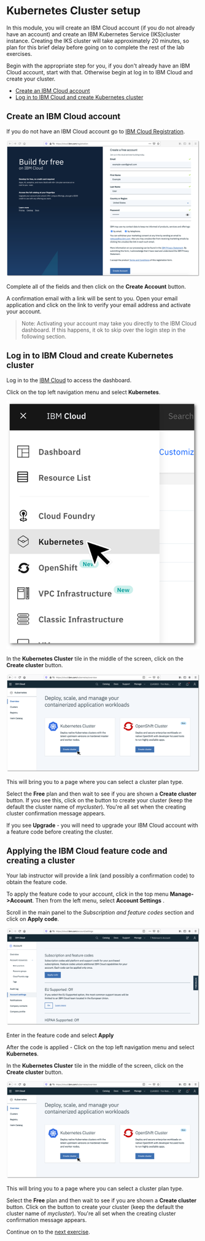 # Kubernetes Cluster setup

In this module, you will create an IBM Cloud account (if you do not already have an account) and create an IBM Kubernetes Service (IKS)cluster instance. Creating the IKS cluster will take approximately 20 minutes, so plan for this brief delay before going on to complete the rest of the lab exercises.

Begin with the appropriate step for you, if you don't already have an IBM Cloud account, start with that. Otherwise begin at log in to IBM Cloud and create your cluster.

* [Create an IBM Cloud account](#create-an-ibm-cloud-account)
* [Log in to IBM Cloud and create Kubernetes cluster](#log-in-to-ibm-cloud-and-create-kubernetes-cluster)

## Create an IBM Cloud account

If you do not have an IBM Cloud account go to [IBM Cloud Registration](https://cloud.ibm.com/registration).

![IBM Cloud Registration](../.gitbook/assets/cloud-registration.png)

Complete all of the fields and then click on the **Create Account** button.

A confirmation email with a link will be sent to you. Open your email application and click on the link to verify your email address and activate your account.

> Note: Activating your account may take you directly to the IBM Cloud dashboard. If this happens, it ok to skip over the login step in the following section.

## Log in to IBM Cloud and create Kubernetes cluster

Log in to the [IBM Cloud](https://cloud.ibm.com) to access the dashboard.

Click on the top left navigation menu and select **Kubernetes**.

![Navigation Menu](../.gitbook/assets/navigation-menu.png)

In the **Kubernetes Cluster** tile in the middle of the screen, click on the **Create cluster** button.

![Kubernetes dashboard](../.gitbook/assets/kubernetes-dash.png)

This will bring you to a page where you can select a cluster plan type.

Select the **Free** plan and then wait to see if you are shown a **Create cluster** button. If you see this, click on the button to create your cluster (keep the default the cluster name of *mycluster*). You're all set when the creating cluster confirmation message appears.

If you see **Upgrade** - you will need to upgrade your IBM Cloud account with a feature code before creating the cluster.

## Applying the IBM Cloud feature code and creating a cluster

Your lab instructor will provide a link (and possibly a confirmation code) to obtain the feature code.

To apply the feature code to your account, click in the top menu **Manage->Account**. Then from the left menu, select **Account Settings** .

Scroll in the main panel to the *Subscription and feature codes* section and click on **Apply code**.

![Apply Feature Code](../.gitbook/assets/feature-code-apply.png)

Enter in the feature code and select **Apply**

After the code is applied - Click on the top left navigation menu and select **Kubernetes**.

In the **Kubernetes Cluster** tile in the middle of the screen, click on the **Create cluster** button.

![Kubernetes dashboard](../.gitbook/assets/kubernetes-dash.png)

This will bring you to a page where you can select a cluster plan type.

Select the **Free** plan and then wait to see if you are shown a **Create cluster** button. Click on the button to create your cluster (keep the default the cluster name of *mycluster*). You're all set when the creating cluster confirmation message appears.

Continue on to the [next exercise](../exercise-0b/README.md).

